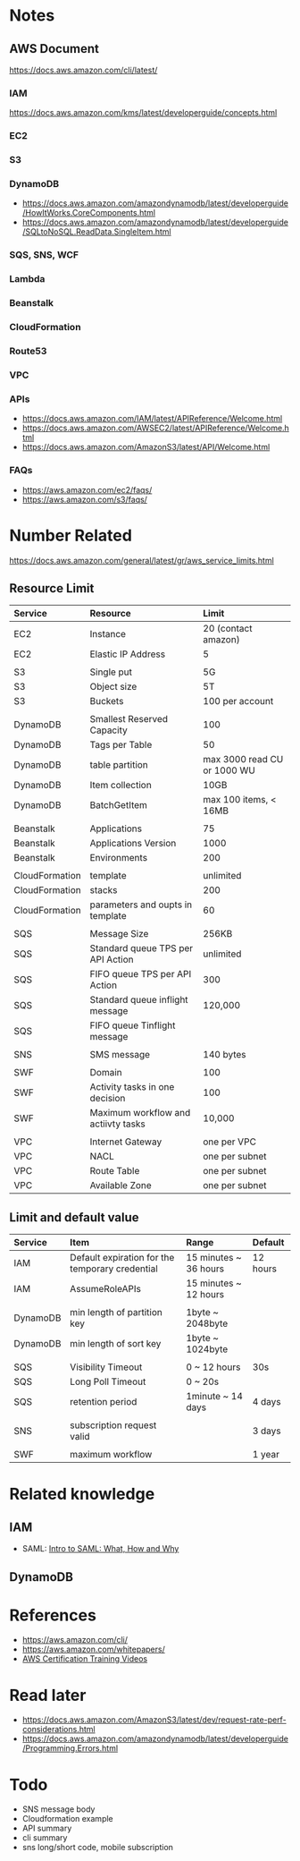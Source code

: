 # Notes
## AWS Document

https://docs.aws.amazon.com/cli/latest/

### IAM
https://docs.aws.amazon.com/kms/latest/developerguide/concepts.html


### EC2

### S3


### DynamoDB
* https://docs.aws.amazon.com/amazondynamodb/latest/developerguide/HowItWorks.CoreComponents.html
* https://docs.aws.amazon.com/amazondynamodb/latest/developerguide/SQLtoNoSQL.ReadData.SingleItem.html

### SQS, SNS, WCF


### Lambda

### Beanstalk

### CloudFormation

### Route53

### VPC

### APIs
* https://docs.aws.amazon.com/IAM/latest/APIReference/Welcome.html
* https://docs.aws.amazon.com/AWSEC2/latest/APIReference/Welcome.html
* https://docs.aws.amazon.com/AmazonS3/latest/API/Welcome.html


### FAQs
* https://aws.amazon.com/ec2/faqs/
* https://aws.amazon.com/s3/faqs/

# Number Related
https://docs.aws.amazon.com/general/latest/gr/aws_service_limits.html

## Resource Limit
| Service  |Resource   | Limit | 
| :--- | :-------------------------- | :------------------ |
| EC2  | Instance | 20 (contact amazon) |
| EC2  | Elastic IP Address | 5 |
|  |  |  |
| S3  | Single put| 5G |
| S3  | Object size | 5T |
| S3  | Buckets | 100 per account |
|  |  |  |
| DynamoDB  | Smallest Reserved Capacity | 100 |
| DynamoDB  | Tags per Table | 50 |
| DynamoDB  | table partition | max 3000 read CU or 1000 WU |
| DynamoDB | Item collection  |10GB |
| DynamoDB | BatchGetItem | max 100 items, < 16MB| 
|  |  |  |
| Beanstalk  | Applications | 75 |
| Beanstalk  | Applications Version | 1000 |
| Beanstalk  | Environments | 200 |
|  |  |  |
| CloudFormation  | template | unlimited |
| CloudFormation  | stacks  | 200 |
| CloudFormation  | parameters and oupts in template | 60 |
|  |  |  |
| SQS  | Message Size | 256KB |
| SQS  | Standard queue TPS per API Action| unlimited |
| SQS  | FIFO queue TPS per API Action| 300 |
| SQS  | Standard queue inflight message| 120,000  |
| SQS  | FIFO queue Tinflight message|| 20,000 |
|  |  |  |
| SNS | SMS message | 140 bytes |  
|  |  |  |
| SWF | Domain | 100 |  
| SWF | Activity tasks in one decision | 100 |  
| SWF | Maximum workflow and actiivty tasks | 10,000 |  
|  |  |  |
| VPC | Internet Gateway | one per VPC|  
| VPC | NACL | one per subnet |  
| VPC | Route Table | one per subnet |  
| VPC | Available Zone | one per subnet |  

## Limit and default value
| Service  | Item   | Range | Default |
| :-------- | :-------| :-----  |:----- |
| IAM | Default expiration for the temporary credential | 15 minutes ~ 36 hours |12 hours |
| IAM | AssumeRoleAPIs | 15 minutes ~ 12 hours | |
|  |  |  |  |
| DynamoDB | min length of partition key | 1byte ~ 2048byte | |
| DynamoDB | min length of sort key | 1byte ~ 1024byte | |
|  |  |  |  |
| SQS | Visibility Timeout | 0 ~ 12 hours| 30s |
| SQS | Long Poll Timeout | 0 ~ 20s |  |
| SQS | retention period | 1minute ~ 14 days | 4 days |
|  |  |  |  |
| SNS | subscription request valid |  | 3 days |
|  |  |  |  |
| SWF | maximum workflow |  | 1 year |


# Related knowledge
## IAM
* SAML: [Intro to SAML: What, How and Why](https://www.youtube.com/watch?v=0fmNoqz6Urw)

## DynamoDB


# References

* https://aws.amazon.com/cli/
* https://aws.amazon.com/whitepapers/
* [AWS Certification Training Videos](https://www.youtube.com/watch?v=IT1X42D1KeA&list=PL9ooVrP1hQOFWxRJcGdCot7AgJu29SVV3)

# Read later
* https://docs.aws.amazon.com/AmazonS3/latest/dev/request-rate-perf-considerations.html
* https://docs.aws.amazon.com/amazondynamodb/latest/developerguide/Programming.Errors.html


# Todo
* SNS message body
* Cloudformation example
* API summary
* cli summary
* sns long/short code, mobile subscription
